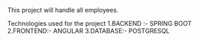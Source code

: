 This project will handle all employees.

Technologies used for the project
1.BACKEND :- SPRING BOOT 
2.FRONTEND:- ANGULAR
3.DATABASE:- POSTGRESQL 

